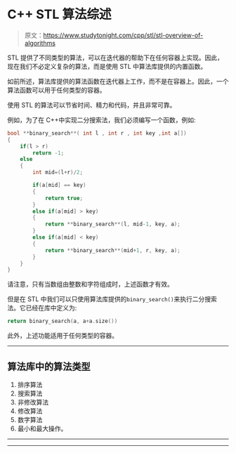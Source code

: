 # C++ STL 算法综述

> 原文：<https://www.studytonight.com/cpp/stl/stl-overview-of-algorithms>

STL 提供了不同类型的算法，可以在迭代器的帮助下在任何容器上实现。因此，现在我们不必定义复杂的算法，而是使用 STL 中算法库提供的内置函数。

如前所述，算法库提供的算法函数在迭代器上工作，而不是在容器上。因此，一个算法函数可以用于任何类型的容器。

使用 STL 的算法可以节省时间、精力和代码，并且非常可靠。

例如，为了在 C++中实现二分搜索法，我们必须编写一个函数，例如:

```cpp
bool **binary_search**( int l , int r , int key ,int a[])
{
    if(l > r)
        return -1;
    else
    {
        int mid=(l+r)/2;

        if(a[mid] == key) 
        {
            return true;
        }
        else if(a[mid] > key) 
        {
            return **binary_search**(l, mid-1, key, a);
        }
        else if(a[mid] < key) 
        {
            return **binary_search**(mid+1, r, key, a);
        }
    }
} 
```

请注意，只有当数组由整数和字符组成时，上述函数才有效。

但是在 STL 中我们可以只使用算法库提供的`binary_search()`来执行二分搜索法。它已经在库中定义为:

```cpp
return binary_search(a, a+a.size())
```

此外，上述功能适用于任何类型的容器。

* * *

## 算法库中的算法类型

1.  排序算法
2.  搜索算法
3.  非修改算法
4.  修改算法
5.  数字算法
6.  最小和最大操作。

* * *

* * *